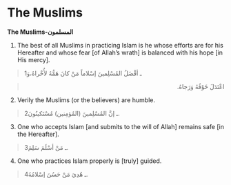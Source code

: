 The Muslims
===========

**The Muslims-المسلمون**

1. The best of all Muslims in practicing Islam is he whose efforts are
for his Hereafter and whose fear [of Allah’s wrath] is balanced with his
hope [in His mercy].

> 1ـ أفْضَلُ المُسْلِمينَ إسْلاماً مَنْ كانَ هَمُّهُ لأُخْراهُ،وَ
<blockquote dir="rtl">
  <p>
اعْتَدَلَ خَوْفُهُ وَرَجاهُ.
  </p>
</blockquote>

2. Verily the Muslims (or the believers) are humble.

> 2ـ إنَّ المُسْلِمينَ (المُؤمِنين) مُسْتَكينُونَ.

3. One who accepts Islam [and submits to the will of Allah] remains safe
[in the Hereafter].

> 3ـ مَنْ أسْلَمَ سَلِمَ.

4. One who practices Islam properly is [truly] guided.

> 4ـ هُدِيَ مَنْ حَسُنَ إسْلامُهُ.


